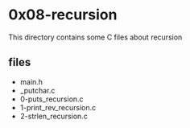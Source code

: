 # 0x08-recursion

This directory contains some C files about recursion

## files

* main.h
* \_putchar.c
* 0-puts_recursion.c
* 1-print_rev_recursion.c
* 2-strlen_recursion.c
